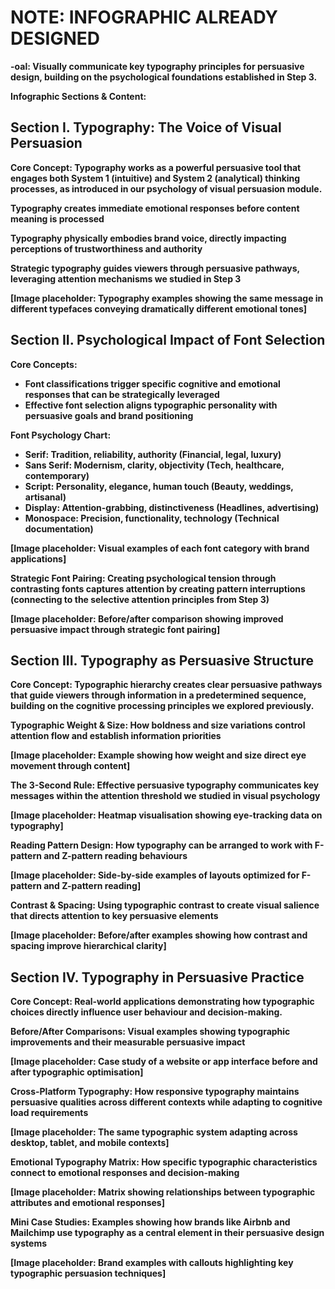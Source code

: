 # NOTE: INFOGRAPHIC ALREADY DESIGNED

 **\-oal: Visually communicate key typography principles for persuasive design, building on the psychological foundations established in Step 3\.**

**Infographic Sections & Content:**

## **Section I. Typography: The Voice of Visual Persuasion**

**Core Concept: Typography works as a powerful persuasive tool that engages both System 1 (intuitive) and System 2 (analytical) thinking processes, as introduced in our psychology of visual persuasion module.**

**Typography creates immediate emotional responses before content meaning is processed**

**Typography physically embodies brand voice, directly impacting perceptions of trustworthiness and authority**

**Strategic typography guides viewers through persuasive pathways, leveraging attention mechanisms we studied in Step 3**

**\[Image placeholder: Typography examples showing the same message in different typefaces conveying dramatically different emotional tones\]**

## **Section II. Psychological Impact of Font Selection**

**Core Concepts:**

* **Font classifications trigger specific cognitive and emotional responses that can be strategically leveraged**  
* **Effective font selection aligns typographic personality with persuasive goals and brand positioning**

**Font Psychology Chart:**

* **Serif: Tradition, reliability, authority (Financial, legal, luxury)**  
* **Sans Serif: Modernism, clarity, objectivity (Tech, healthcare, contemporary)**  
* **Script: Personality, elegance, human touch (Beauty, weddings, artisanal)**  
* **Display: Attention-grabbing, distinctiveness (Headlines, advertising)**  
* **Monospace: Precision, functionality, technology (Technical documentation)**

**\[Image placeholder: Visual examples of each font category with brand applications\]**

**Strategic Font Pairing: Creating psychological tension through contrasting fonts captures attention by creating pattern interruptions (connecting to the selective attention principles from Step 3\)**

**\[Image placeholder: Before/after comparison showing improved persuasive impact through strategic font pairing\]**

## **Section III. Typography as Persuasive Structure**

**Core Concept: Typographic hierarchy creates clear persuasive pathways that guide viewers through information in a predetermined sequence, building on the cognitive processing principles we explored previously.**

**Typographic Weight & Size: How boldness and size variations control attention flow and establish information priorities**

**\[Image placeholder: Example showing how weight and size direct eye movement through content\]**

**The 3-Second Rule: Effective persuasive typography communicates key messages within the attention threshold we studied in visual psychology**

**\[Image placeholder: Heatmap visualisation showing eye-tracking data on typography\]**

**Reading Pattern Design: How typography can be arranged to work with F-pattern and Z-pattern reading behaviours**

**\[Image placeholder: Side-by-side examples of layouts optimized for F-pattern and Z-pattern reading\]**

**Contrast & Spacing: Using typographic contrast to create visual salience that directs attention to key persuasive elements**

**\[Image placeholder: Before/after examples showing how contrast and spacing improve hierarchical clarity\]**

## **Section IV. Typography in Persuasive Practice**

**Core Concept: Real-world applications demonstrating how typographic choices directly influence user behaviour and decision-making.**

**Before/After Comparisons: Visual examples showing typographic improvements and their measurable persuasive impact**

**\[Image placeholder: Case study of a website or app interface before and after typographic optimisation\]**

**Cross-Platform Typography: How responsive typography maintains persuasive qualities across different contexts while adapting to cognitive load requirements**

**\[Image placeholder: The same typographic system adapting across desktop, tablet, and mobile contexts\]**

**Emotional Typography Matrix: How specific typographic characteristics connect to emotional responses and decision-making**

**\[Image placeholder: Matrix showing relationships between typographic attributes and emotional responses\]**

**Mini Case Studies: Examples showing how brands like Airbnb and Mailchimp use typography as a central element in their persuasive design systems**

**\[Image placeholder: Brand examples with callouts highlighting key typographic persuasion techniques\]**

